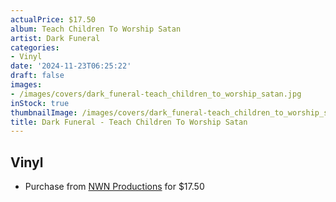 ```yaml
---
actualPrice: $17.50
album: Teach Children To Worship Satan
artist: Dark Funeral
categories:
- Vinyl
date: '2024-11-23T06:25:22'
draft: false
images:
- /images/covers/dark_funeral-teach_children_to_worship_satan.jpg
inStock: true
thumbnailImage: /images/covers/dark_funeral-teach_children_to_worship_satan-thumb.jpg
title: Dark Funeral - Teach Children To Worship Satan
---
```


## Vinyl
* Purchase from [NWN Productions](http://shop.nwnprod.com/index.php?route=product/product&path=75&product_id=56930&sort=pd.name&order=ASC) for $17.50
